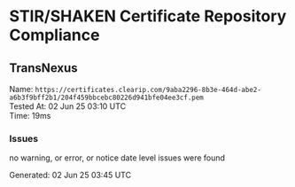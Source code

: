 # STIR/SHAKEN Certificate Repository Compliance

## TransNexus

Name: `https://certificates.clearip.com/9aba2296-8b3e-464d-abe2-a6b3f9bff2b1/204f459bbcebc80226d941bfe04ee3cf.pem`\
Tested At: 02 Jun 25 03:10 UTC\
Time: 19ms

### Issues

no warning, or error, or notice date level issues were found

Generated: 02 Jun 25 03:45 UTC